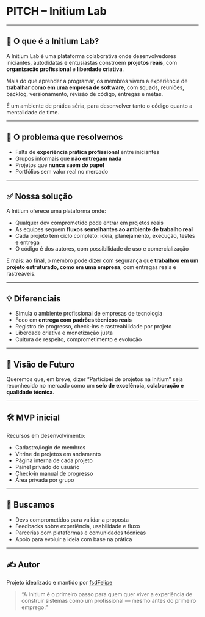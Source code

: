 # PITCH – Initium Lab

---

## 🎯 O que é a Initium Lab?

A Initium Lab é uma plataforma colaborativa onde desenvolvedores iniciantes, autodidatas e entusiastas constroem **projetos reais**, com **organização profissional** e **liberdade criativa**.

Mais do que aprender a programar, os membros vivem a experiência de **trabalhar como em uma empresa de software**, com squads, reuniões, backlog, versionamento, revisão de código, entregas e metas.

É um ambiente de prática séria, para desenvolver tanto o código quanto a mentalidade de time.

---

## 🚩 O problema que resolvemos

- Falta de **experiência prática profissional** entre iniciantes
- Grupos informais que **não entregam nada**
- Projetos que **nunca saem do papel**
- Portfólios sem valor real no mercado

---

## ✅ Nossa solução

A Initium oferece uma plataforma onde:

- Qualquer dev comprometido pode entrar em projetos reais
- As equipes seguem **fluxos semelhantes ao ambiente de trabalho real**
- Cada projeto tem ciclo completo: ideia, planejamento, execução, testes e entrega
- O código é dos autores, com possibilidade de uso e comercialização

E mais: ao final, o membro pode dizer com segurança que **trabalhou em um projeto estruturado, como em uma empresa**, com entregas reais e rastreáveis.

---

## 💡 Diferenciais

- Simula o ambiente profissional de empresas de tecnologia
- Foco em **entrega com padrões técnicos reais**
- Registro de progresso, check-ins e rastreabilidade por projeto
- Liberdade criativa e monetização justa
- Cultura de respeito, comprometimento e evolução

---

## 🔖 Visão de Futuro

Queremos que, em breve, dizer “Participei de projetos na Initium” seja reconhecido no mercado como um **selo de excelência, colaboração e qualidade técnica**.

---

## 🛠️ MVP inicial

Recursos em desenvolvimento:

- Cadastro/login de membros
- Vitrine de projetos em andamento
- Página interna de cada projeto
- Painel privado do usuário
- Check-in manual de progresso
- Área privada por grupo

---

## 📣 Buscamos

- Devs comprometidos para validar a proposta
- Feedbacks sobre experiência, usabilidade e fluxo
- Parcerias com plataformas e comunidades técnicas
- Apoio para evoluir a ideia com base na prática

---

## ✍️ Autor

Projeto idealizado e mantido por [fsdFelipe](https://github.com/fsdFelipe)

> “A Initium é o primeiro passo para quem quer viver a experiência de construir sistemas como um profissional — mesmo antes do primeiro emprego.”
